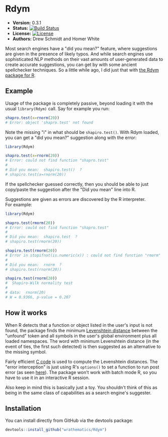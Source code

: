 # Rdym

* **Version:** 0.3.1
* **Status:** [![Build Status](https://travis-ci.org/wrathematics/Rdym.png)](https://travis-ci.org/wrathematics/Rdym) 
* **License:** [![License](http://img.shields.io/badge/license-BSD%202--Clause-orange.svg?style=flat)](http://opensource.org/licenses/BSD-2-Clause)
* **Authors:** Drew Schmidt and Homer White


Most search engines have a "did you mean?" feature, where suggestions are 
given in the presence of likely typos.  And while search engines use 
sophisticated NLP methods on their vast amounts of user-generated data to 
create accurate suggestions, you can get by with some ancient spellchecker 
techniques.  So a little while ago, I did just that with 
[the Rdym package for R](https://github.com/wrathematics/Rdym).



## Example

Usage of the package is completely passive, beyond loading it with the usual 
`library(Rdym)` call.  Say for example you run:

```r
shapro.test(x=rnorm(20))
# Error: object 'shapro.test' not found
```

Note the missing "i" in what should be `shapiro.test()`.  With Rdym loaded, 
you can get a "did you mean?" suggestion along with the error:

```r
library(Rdym)

shapro.test(x=rnorm(20))
# Error: could not find function "shapro.test"
# 
# Did you mean:  shapiro.test()  ?
# shapiro.test(x=rnorm(20))
```

If the spellchecker guessed correctly, then you should be able to just 
copy/paste the suggestion after the "Did you mean" line into R.

Suggestions are given as errors are discovered by the R interpreter.  
For example:

```r
library(Rdym)

shapro.test(rmorm(20))
# Error: could not find function "shapro.test"
# 
# Did you mean:  shapiro.test  ?
# shapiro.test(rmorm(20))

shapiro.test(rmorm(20))
# Error in stopifnot(is.numeric(x)) : could not find function "rmorm"
# 
# Did you mean:  rnorm  ?
# shapiro.test(rnorm(20))

shapiro.test(rnorm(20))
#  Shapiro-Wilk normality test
# 
# data:  rnorm(20)
# W = 0.9366, p-value = 0.207
```



## How it works

When R detects that a function or object listed in the user's input is not 
found, the package finds the minimum 
[Levenshtein distance](https://en.wikipedia.org/wiki/Levenshtein_distance) 
between the "unfound" token and all symbols in the user's global environment 
plus all loaded namespaces.  The word with minimum Levenshtein distance (in 
the event of ties, the first such detected) is then suggested as an 
alternative to the missing symbol.

Fairly efficient 
[C code](https://github.com/wrathematics/Rdym/tree/master/src) 
is used to compute the Levenshtein distances.  The "error interception" is 
just using R's `options()` to set a function to run post error (as seen 
[here](https://github.com/wrathematics/Rdym/blob/master/R/zzz.r)).  The 
package won't work with batch mode R, so you have to use it in an 
interactive R session.

Also keep in mind this is basically just a toy.  You shouldn't think of 
this as being in the same class of capabilities as a search engine's 
suggester.



## Installation

You can install directly from GitHub via the devtools package:

```r
devtools::install_github("wrathematics/Rdym")
```

